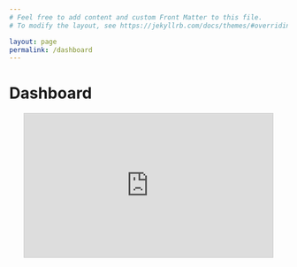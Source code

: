 ```yaml
---
# Feel free to add content and custom Front Matter to this file.
# To modify the layout, see https://jekyllrb.com/docs/themes/#overriding-theme-defaults

layout: page
permalink: /dashboard
---
```

# Dashboard
<p align="center"><iframe width="450" height="260" style="border: 1px solid #cccccc;" src="https://thingspeak.com/channels/2177457/charts/1?bgcolor=%23ffffff&color=%23d62020&dynamic=true&results=60&type=line&update=15"></iframe></p>